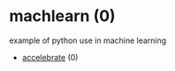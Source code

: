 # machlearn (0)
example of python use in machine learning

+ [accelebrate](accelebrate/README.md) (0)
